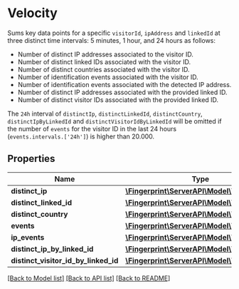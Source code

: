 # Velocity
Sums key data points for a specific `visitorId`, `ipAddress` and `linkedId` at three distinct time
intervals: 5 minutes, 1 hour, and 24 hours as follows: 

- Number of distinct IP addresses associated to the visitor ID.
- Number of distinct linked IDs associated with the visitor ID.
- Number of distinct countries associated with the visitor ID.
- Number of identification events associated with the visitor ID.
- Number of identification events associated with the detected IP address.
- Number of distinct IP addresses associated with the provided linked ID.
- Number of distinct visitor IDs associated with the provided linked ID.

The `24h` interval of `distinctIp`, `distinctLinkedId`, `distinctCountry`,
`distinctIpByLinkedId` and `distinctVisitorIdByLinkedId` will be omitted 
if the number of `events` for the visitor ID in the last 24
hours (`events.intervals.['24h']`) is higher than 20.000.



## Properties
Name | Type | Description | Notes
------------ | ------------- | ------------- | -------------
**distinct_ip** | [**\Fingerprint\ServerAPI\Model\VelocityData**](VelocityData.md) |  | 
**distinct_linked_id** | [**\Fingerprint\ServerAPI\Model\VelocityData**](VelocityData.md) |  | 
**distinct_country** | [**\Fingerprint\ServerAPI\Model\VelocityData**](VelocityData.md) |  | 
**events** | [**\Fingerprint\ServerAPI\Model\VelocityData**](VelocityData.md) |  | 
**ip_events** | [**\Fingerprint\ServerAPI\Model\VelocityData**](VelocityData.md) |  | 
**distinct_ip_by_linked_id** | [**\Fingerprint\ServerAPI\Model\VelocityData**](VelocityData.md) |  | 
**distinct_visitor_id_by_linked_id** | [**\Fingerprint\ServerAPI\Model\VelocityData**](VelocityData.md) |  | 

[[Back to Model list]](../../README.md#documentation-for-models) [[Back to API list]](../../README.md#documentation-for-api-endpoints) [[Back to README]](../../README.md)

